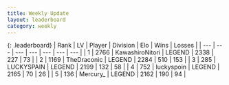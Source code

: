 ```yaml
---
title: Weekly Update
layout: leaderboard
category: weekly
---
```


{: .leaderboard}
| Rank | LV | Player | Division | Elo | Wins | Losses |
| --- | --- | --- | --- | --- | --- | --- |
| <span data-change="1">1</span> | 2766 | <span title="ID: 164871">KawashiroNitori</span> | LEGEND | <span data-change="114">2338</span> | <span data-change="49">227</span> | <span data-change="8">73</span> |
| <span data-change="-1">2</span> | 1169 | <span title="ID: 544310">TheDraconic</span> | LEGEND | <span data-change="-28">2284</span> | <span data-change="142">510</span> | <span data-change="36">153</span> |
| <span data-change="0">3</span> | 285 | <span title="ID: 623829">LUCKYSPAIN</span> | LEGEND | <span data-change="0">2199</span> | <span data-change="0">132</span> | <span data-change="0">58</span> |
| <span data-change="0">4</span> | 752 | <span title="ID: 512212">luckyspoin</span> | LEGEND | <span data-change="-2">2165</span> | <span data-change="2">70</span> | <span data-change="1">26</span> |
| <span data-change="157">5</span> | 136 | <span title="ID: 680422">Mercury_</span> | LEGEND | <span data-change="249">2162</span> | <span data-change="123">190</span> | <span data-change="35">94</span> |
